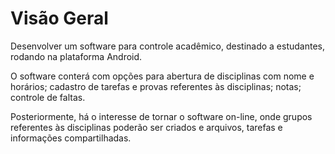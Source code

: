 # Visão Geral

Desenvolver um software para controle acadêmico, destinado a estudantes, rodando na plataforma Android.

O software conterá com opções para abertura de disciplinas com nome e horários; cadastro de tarefas e provas referentes às disciplinas; notas; controle de faltas.

Posteriormente, há o interesse de tornar o software on-line, onde grupos referentes às disciplinas poderão ser criados e arquivos, tarefas e informações compartilhadas.
